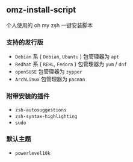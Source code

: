 ## omz-install-script

个人使用的 oh my zsh 一键安装脚本

### 支持的发行版

+ `Debian` 系 ( `Debian`, `Ubuntu` )  包管理器为 `apt`
+ `Redhat` 系 ( `REHL`, `Fedora` )  包管理器为 `yum` / `dnf`
+ `openSUSE`  包管理器为 `zypper`
+ `ArchLinux` 包管理器为 `pacman`

### 附带安装的插件

+ `zsh-autosuggestions`
+ `zsh-syntax-highlighting`
+ `sudo`

### 默认主题
+ `powerlevel10k`
